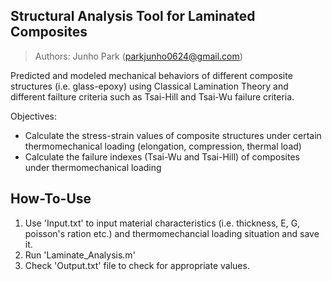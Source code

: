 ## Structural Analysis Tool for Laminated Composites
> Authors: Junho Park (parkjunho0624@gmail.com)

Predicted and modeled mechanical behaviors of different composite structures (i.e. glass-epoxy) using Classical Lamination Theory and different failture criteria such as Tsai-Hill and Tsai-Wu failure criteria. 

Objectives:
* Calculate the stress-strain values of composite structures under certain thermomechanical loading (elongation, compression, thermal load)
* Calculate the failure indexes (Tsai-Wu and Tsai-Hill) of composites under thermomechanical loading

## How-To-Use
1. Use 'Input.txt' to input material characteristics (i.e. thickness, E, G, poisson's ration etc.) and thermomechancial loading situation and save it. 
2. Run 'Laminate_Analysis.m'
3. Check 'Output.txt' file to check for appropriate values.
